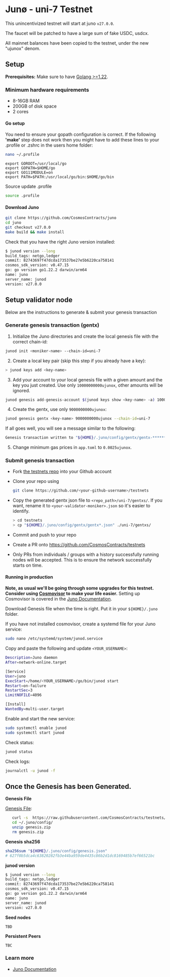 # Junø - uni-7 Testnet

This unincentivized testnet will start at juno `v27.0.0`.

The faucet will be patched to have a large sum of fake USDC, usdcx.

All mainnet balances have been copied to the testnet, under the new "ujunox" denom.

## Setup

**Prerequisites:** Make sure to have [Golang >=1.22](https://golang.org/).

### Minimum hardware requirements

- 8-16GB RAM
- 200GB of disk space
- 2 cores

#### Go setup

You need to ensure your gopath configuration is correct. If the following **'make'** step does not work then you might have to add these lines to your .profile or .zshrc in the users home folder:

```sh
nano ~/.profile
```

```
export GOROOT=/usr/local/go
export GOPATH=$HOME/go
export GO111MODULE=on
export PATH=$PATH:/usr/local/go/bin:$HOME/go/bin
```

Source update .profile

```sh
source .profile
```

#### Download Juno

```sh
git clone https://github.com/CosmosContracts/juno
cd juno
git checkout v27.0.0
make build && make install
```

Check that you have the right Juno version installed:

```sh
$ junod version --long
build_tags: netgo,ledger
commit: 82743697f47dcda173537be27e5b6220ca758141
cosmos_sdk_version: v0.47.15
go: go version go1.22.2 darwin/arm64
name: juno
server_name: junod
version: v27.0.0
```

## Setup validator node

Below are the instructions to generate & submit your genesis transaction

### Generate genesis transaction (gentx)

1. Initialize the Juno directories and create the local genesis file with the correct chain-id:

```bash
junod init <moniker-name> --chain-id=uni-7
```

2. Create a local key pair (skip this step if you already have a key):

```sh
> junod keys add <key-name>
```

3. Add your account to your local genesis file with a given amount and the key you just created. Use only `10000000000ujunox`, other amounts will be ignored.

```bash
junod genesis add-genesis-account $(junod keys show <key-name> -a) 10000000000ujunox
```

4. Create the gentx, use only `9000000000ujunox`:

```bash
junod genesis gentx <key-name> 9000000000ujunox --chain-id=uni-7
```

If all goes well, you will see a message similar to the following:

```bash
Genesis transaction written to "${HOME}/.juno/config/gentx/gentx-******.json"
```

5. Change minimum gas prices in `app.toml` to `0.0025ujunox`.

### Submit genesis transaction

- Fork [the testnets repo](https://github.com/CosmosContracts/testnets) into your Github account

- Clone your repo using

  ```bash
  git clone https://github.com/<your-github-username>/testnets
  ```

- Copy the generated gentx json file to `<repo_path>/uni-7/gentxs/`. If you want, rename it to `<your-validator-moniker>.json` so it's easier to identify.

  ```sh
  > cd testnets
  > cp "${HOME}/.juno/config/gentx/gentx*.json" ./uni-7/gentxs/
  ```

- Commit and push to your repo
- Create a PR onto https://github.com/CosmosContracts/testnets
- Only PRs from individuals / groups with a history successfully running nodes will be accepted. This is to ensure the network successfully starts on time.

#### Running in production

**Note, as usual we'll be going through some upgrades for this testnet. Consider using [Cosmovisor](https://github.com/cosmos/cosmos-sdk/tree/master/cosmovisor) to make your life easier.** Setting up Cosmovisor is covered in the [Juno Documentation](https://docs.junochain.com/validators/setting-up-cosmovisor).

Download Genesis file when the time is right. Put it in your `${HOME}/.juno` folder.

If you have not installed cosmovisor, create a systemd file for your Juno service:

```sh
sudo nano /etc/systemd/system/junod.service
```

Copy and paste the following and update `<YOUR_USERNAME>`:

```sh
Description=Juno daemon
After=network-online.target

[Service]
User=juno
ExecStart=/home/<YOUR_USERNAME>/go/bin/junod start
Restart=on-failure
RestartSec=3
LimitNOFILE=4096

[Install]
WantedBy=multi-user.target
```

Enable and start the new service:

```sh
sudo systemctl enable junod
sudo systemctl start junod
```

Check status:

```sh
junod status
```

Check logs:

```sh
journalctl -u junod -f
```

## Once the Genesis has been Generated.

**Genesis File**

[Genesis File](/uni-7/genesis.zip):

```bash
   curl -s  https://raw.githubusercontent.com/CosmosContracts/testnets/main/uni-7/genesis.zip > ~/.juno/config/genesis.zip
   cd ~/.juno/config/
   unzip genesis.zip
   rm genesis.zip
```

**Genesis sha256**

```bash
sha256sum "${HOME}/.juno/config/genesis.json"
# 627f0b5dca4c63820282fb3e44ba959de4435c86b2d1dc8169485b7ef66521bc
```

**junod version**

```bash
$ junod version --long
build_tags: netgo,ledger
commit: 82743697f47dcda173537be27e5b6220ca758141
cosmos_sdk_version: v0.47.15
go: go version go1.22.2 darwin/arm64
name: juno
server_name: junod
version: v27.0.0
```

**Seed nodes**

```
TBD
```

**Persistent Peers**

```
TBC
```

### Learn more

- [Juno Documentation](https://docs.junonetwork.io/)
